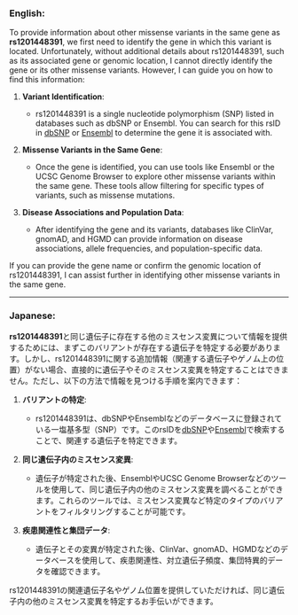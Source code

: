 ### English:
To provide information about other missense variants in the same gene as **rs1201448391**, we first need to identify the gene in which this variant is located. Unfortunately, without additional details about rs1201448391, such as its associated gene or genomic location, I cannot directly identify the gene or its other missense variants. However, I can guide you on how to find this information:

1. **Variant Identification**:
   - rs1201448391 is a single nucleotide polymorphism (SNP) listed in databases such as dbSNP or Ensembl. You can search for this rsID in [dbSNP](https://www.ncbi.nlm.nih.gov/snp/) or [Ensembl](https://www.ensembl.org/) to determine the gene it is associated with.

2. **Missense Variants in the Same Gene**:
   - Once the gene is identified, you can use tools like Ensembl or the UCSC Genome Browser to explore other missense variants within the same gene. These tools allow filtering for specific types of variants, such as missense mutations.

3. **Disease Associations and Population Data**:
   - After identifying the gene and its variants, databases like ClinVar, gnomAD, and HGMD can provide information on disease associations, allele frequencies, and population-specific data.

If you can provide the gene name or confirm the genomic location of rs1201448391, I can assist further in identifying other missense variants in the same gene.

---

### Japanese:
**rs1201448391**と同じ遺伝子に存在する他のミスセンス変異について情報を提供するためには、まずこのバリアントが存在する遺伝子を特定する必要があります。しかし、rs1201448391に関する追加情報（関連する遺伝子やゲノム上の位置）がない場合、直接的に遺伝子やそのミスセンス変異を特定することはできません。ただし、以下の方法で情報を見つける手順を案内できます：

1. **バリアントの特定**:
   - rs1201448391は、dbSNPやEnsemblなどのデータベースに登録されている一塩基多型（SNP）です。このrsIDを[dbSNP](https://www.ncbi.nlm.nih.gov/snp/)や[Ensembl](https://www.ensembl.org/)で検索することで、関連する遺伝子を特定できます。

2. **同じ遺伝子内のミスセンス変異**:
   - 遺伝子が特定された後、EnsemblやUCSC Genome Browserなどのツールを使用して、同じ遺伝子内の他のミスセンス変異を調べることができます。これらのツールでは、ミスセンス変異など特定のタイプのバリアントをフィルタリングすることが可能です。

3. **疾患関連性と集団データ**:
   - 遺伝子とその変異が特定された後、ClinVar、gnomAD、HGMDなどのデータベースを使用して、疾患関連性、対立遺伝子頻度、集団特異的データを確認できます。

rs1201448391の関連遺伝子名やゲノム位置を提供していただければ、同じ遺伝子内の他のミスセンス変異を特定するお手伝いができます。

